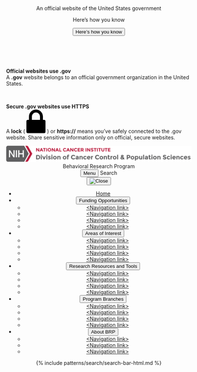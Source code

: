 <div class="header-section">
  <section
    class="usa-banner"
    aria-label="Official website of the United States government"
  >
    <div class="usa-accordion">
      <header class="usa-banner__header">
        <div class="usa-banner__inner">
          <div class="grid-col-auto">
            <img
              aria-hidden="true"
              class="usa-banner__header-flag"
              src="/assets/img/us_flag_small.png"
              alt=""
            />
          </div>
          <div class="grid-col-fill tablet:grid-col-auto" aria-hidden="true">
            <p class="usa-banner__header-text">
              An official website of the United States government
            </p>
            <p class="usa-banner__header-action">Here’s how you know</p>
          </div>
          <button
            type="button"
            class="usa-accordion__button usa-banner__button"
            aria-expanded="false"
            aria-controls="gov-banner-default-default-brp"
          >
            <span class="usa-banner__button-text">Here’s how you know</span>
          </button>
        </div>
      </header>
      <div
        class="usa-banner__content usa-accordion__content"
        id="gov-banner-default-default-brp"
      >
        <div class="grid-row grid-gap-lg">
          <div class="usa-banner__guidance tablet:grid-col-6">
            <img
              class="usa-banner__icon usa-media-block__img"
              src="/assets/img/icon-dot-gov.svg"
              role="img"
              alt=""
              aria-hidden="true"
            />
            <div class="usa-media-block__body">
              <p>
                <strong>Official websites use .gov</strong><br />A
                <strong>.gov</strong> website belongs to an official government
                organization in the United States.
              </p>
            </div>
          </div>
          <div class="usa-banner__guidance tablet:grid-col-6">
            <img
              class="usa-banner__icon usa-media-block__img"
              src="/assets/img/icon-https.svg"
              role="img"
              alt=""
              aria-hidden="true"
            />
            <div class="usa-media-block__body">
              <p>
                <strong>Secure .gov websites use HTTPS</strong><br />A
                <strong>lock</strong> (
                <span class="icon-lock"
                  ><svg
                    xmlns="http://www.w3.org/2000/svg"
                    width="52"
                    height="64"
                    viewBox="0 0 52 64"
                    class="usa-banner__lock-image"
                    role="img"
                    aria-labelledby="banner-lock-description-default"
                    focusable="false"
                  >
                    <title id="banner-lock-title-default">Lock</title>
                    <desc id="banner-lock-description-default">Locked padlock icon</desc>
                    <path
                      fill="#000000"
                      fill-rule="evenodd"
                      d="M26 0c10.493 0 19 8.507 19 19v9h3a4 4 0 0 1 4 4v28a4 4 0 0 1-4 4H4a4 4 0 0 1-4-4V32a4 4 0 0 1 4-4h3v-9C7 8.507 15.507 0 26 0zm0 8c-5.979 0-10.843 4.77-10.996 10.712L15 19v9h22v-9c0-6.075-4.925-11-11-11z"
                    />
                  </svg> </span
                >) or <strong>https://</strong> means you’ve safely connected to
                the .gov website. Share sensitive information only on official,
                secure websites.
              </p>
            </div>
          </div>
        </div>
      </div>
    </div>
  </section>
  <header class="usa-header usa-header--extended">
    <div class="usa-navbar header-top">
      <div class="usa-logo">
        <img src="/assets/icons/nci-dccps-logo_2x.png" />
      </div>
    </div>
    <div class="title-banner brp-banner usa-nav-container">
      <div class="container">
        <div class="row">
          <div class="col-12">
            <div class="program-name">Behavioral Research Program </div>
          </div>
        </div>
      </div>
    </div>
    <div class="mobile-menu usa-nav-container">
      <button type="button" class="usa-menu-btn">Menu</button>
      <span class="mobile-search">Search</span>
    </div>
    <nav aria-label="Primary navigation" class="usa-nav">
      <div class="usa-nav__inner">
        <button type="button" class="usa-nav__close">
          <img src="/assets/img/usa-icons/close.svg" role="img" alt="Close" />
        </button>
        <ul class="usa-nav__primary usa-accordion">
          <li class="usa-nav__primary-item current">
            <a href="javascript:void(0);" class="usa-nav-link"
              ><span>Home</span></a
            >
          </li>
          <li class="usa-nav__primary-item">
            <button
              type="button"
              class="usa-accordion__button usa-nav__link"
              aria-expanded="false"
              aria-controls="extended-nav-section-fobrp"
            >
              <span>Funding Opportunities</span>
            </button>
            <ul id="extended-nav-section-fobrp" class="usa-nav__submenu">
              <li class="usa-nav__submenu-item">
                <a href="javascript:void(0);"
                  ><span>&lt;Navigation link&gt;</span></a
                >
              </li>
              <li class="usa-nav__submenu-item">
                <a href="javascript:void(0);"
                  ><span>&lt;Navigation link&gt;</span></a
                >
              </li>
              <li class="usa-nav__submenu-item">
                <a href="javascript:void(0);"
                  ><span>&lt;Navigation link&gt;</span></a
                >
              </li>
              <li class="usa-nav__submenu-item">
                <a href="javascript:void(0);"
                  ><span>&lt;Navigation link&gt;</span></a
                >
              </li>
            </ul>
          </li>
          <li class="usa-nav__primary-item">
            <button
              type="button"
              class="usa-accordion__button usa-nav__link"
              aria-expanded="false"
              aria-controls="extended-nav-section-aoi"
            >
              <span>Areas of Interest</span>
            </button>
            <ul id="extended-nav-section-aoi" class="usa-nav__submenu">
              <li class="usa-nav__submenu-item">
                <a href="javascript:void(0);"
                  ><span>&lt;Navigation link&gt;</span></a
                >
              </li>
              <li class="usa-nav__submenu-item">
                <a href="javascript:void(0);"
                  ><span>&lt;Navigation link&gt;</span></a
                >
              </li>
              <li class="usa-nav__submenu-item">
                <a href="javascript:void(0);"
                  ><span>&lt;Navigation link&gt;</span></a
                >
              </li>
              <li class="usa-nav__submenu-item">
                <a href="javascript:void(0);"
                  ><span>&lt;Navigation link&gt;</span></a
                >
              </li>
            </ul>
          </li>
          <li class="usa-nav__primary-item">
            <button
              type="button"
              class="usa-accordion__button usa-nav__link"
              aria-expanded="false"
              aria-controls="extended-nav-section-rrt"
            >
              <span>Research Resources and Tools</span>
            </button>
            <ul id="extended-nav-section-rrt" class="usa-nav__submenu">
              <li class="usa-nav__submenu-item">
                <a href="javascript:void(0);"
                  ><span>&lt;Navigation link&gt;</span></a
                >
              </li>
              <li class="usa-nav__submenu-item">
                <a href="javascript:void(0);"
                  ><span>&lt;Navigation link&gt;</span></a
                >
              </li>
              <li class="usa-nav__submenu-item">
                <a href="javascript:void(0);"
                  ><span>&lt;Navigation link&gt;</span></a
                >
              </li>
              <li class="usa-nav__submenu-item">
                <a href="javascript:void(0);"
                  ><span>&lt;Navigation link&gt;</span></a
                >
              </li>
            </ul>
          </li>
          <li class="usa-nav__primary-item">
            <button
              type="button"
              class="usa-accordion__button usa-nav__link"
              aria-expanded="false"
              aria-controls="extended-nav-section-pb"
            >
              <span>Program Branches</span>
            </button>
            <ul id="extended-nav-section-pb" class="usa-nav__submenu">
              <li class="usa-nav__submenu-item">
                <a href="javascript:void(0);"
                  ><span>&lt;Navigation link&gt;</span></a
                >
              </li>
              <li class="usa-nav__submenu-item">
                <a href="javascript:void(0);"
                  ><span>&lt;Navigation link&gt;</span></a
                >
              </li>
              <li class="usa-nav__submenu-item">
                <a href="javascript:void(0);"
                  ><span>&lt;Navigation link&gt;</span></a
                >
              </li>
              <li class="usa-nav__submenu-item">
                <a href="javascript:void(0);"
                  ><span>&lt;Navigation link&gt;</span></a
                >
              </li>
            </ul>
          </li>
          <li class="usa-nav__primary-item">
            <button
              type="button"
              class="usa-accordion__button usa-nav__link"
              aria-expanded="false"
              aria-controls="extended-nav-section-abrp"
            >
              <span>About BRP</span>
            </button>
            <ul id="extended-nav-section-abrp" class="usa-nav__submenu">
              <li class="usa-nav__submenu-item">
                <a href="javascript:void(0);"
                  ><span>&lt;Navigation link&gt;</span></a
                >
              </li>
              <li class="usa-nav__submenu-item">
                <a href="javascript:void(0);"
                  ><span>&lt;Navigation link&gt;</span></a
                >
              </li>
              <li class="usa-nav__submenu-item">
                <a href="javascript:void(0);"
                  ><span>&lt;Navigation link&gt;</span></a
                >
              </li>
            </ul>
          </li>
        </ul>
        <div class="usa-nav__secondary">
          {% include patterns/search/search-bar-html.md %}
        </div>
      </div>
    </nav>
  </header>
</div>